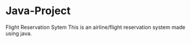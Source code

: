 # Java-Project
Flight Reservation Sytem
This is an airline/flight reservation system made using java.
